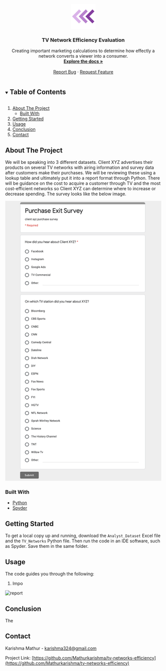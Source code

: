 <!-- PROJECT LOGO -->
<p align="center">
    <img src="images/logo.png" alt="Logo" width="80" height="80">
  </a>

  <h3 align="center">TV Network Efficiency Evaluation</h3>

  <p align="center">
    Creating important marketing calculations to determine how effectly a network converts a viewer into a consumer.
    <br />
    <a href="https://github.com/Mathurkarishma/tv-networks-efficiency"><strong>Explore the docs »</strong></a>
    <br />
    <br />
    <a href="https://github.com/Mathurkarishma/tv-networks-efficiency/issues">Report Bug</a>
    ·
    <a href="https://github.com/Mathurkarishma/tv-networks-efficiency/issues">Request Feature</a>
  </p>
</p>



<!-- TABLE OF CONTENTS -->
<details open="open">
  <summary><h2 style="display: inline-block">Table of Contents</h2></summary>
  <ol>
    <li>
      <a href="#about-the-project">About The Project</a>
      <ul>
        <li><a href="#built-with">Built With</a></li>
      </ul>
    </li>
    <li>
      <a href="#getting-started">Getting Started</a>
    </li>
    <li><a href="#usage">Usage</a></li>
    <li><a href="#conclusion">Conclusion</a></li>
    <li><a href="#contact">Contact</a></li>
  </ol>
</details>



<!-- ABOUT THE PROJECT -->
## About The Project

We will be speaking into 3 different datasets.  Client XYZ advertises their products on several TV networks with airing information and survey data after customers make their purchases.  We will be reviewing these using a lookup table and ultimately put it into a report format through Python.  There will be guidance on the cost to acquire a customer through TV and the most cost-efficient networks so Client XYZ can determine where to increase or decrease spending.  The survey looks like the below image.

<img src="images/survey.PNG" alt="survey">


### Built With

* [Python](https://www.python.org/)
* [Spyder](https://www.spyder-ide.org/)


<!-- GETTING STARTED -->
## Getting Started

To get a local copy up and running, download the `Analyst_Dataset` Excel file and the `TV_Networks` Python file. Then run the code in an IDE software, such as Spyder.  Save them in the same folder.

<!-- USAGE EXAMPLES -->
## Usage

The code guides you through the following:

1. Impo


<img src="images/report.PNG" alt="report">

<!-- CONCLUSION -->
## Conclusion

The 



<!-- CONTACT -->
## Contact

Karishma Mathur - karishma324@gmail.com

Project Link: [https://github.com/Mathurkarishma/tv-networks-efficiency](https://github.com/Mathurkarishma/tv-networks-efficiency)
